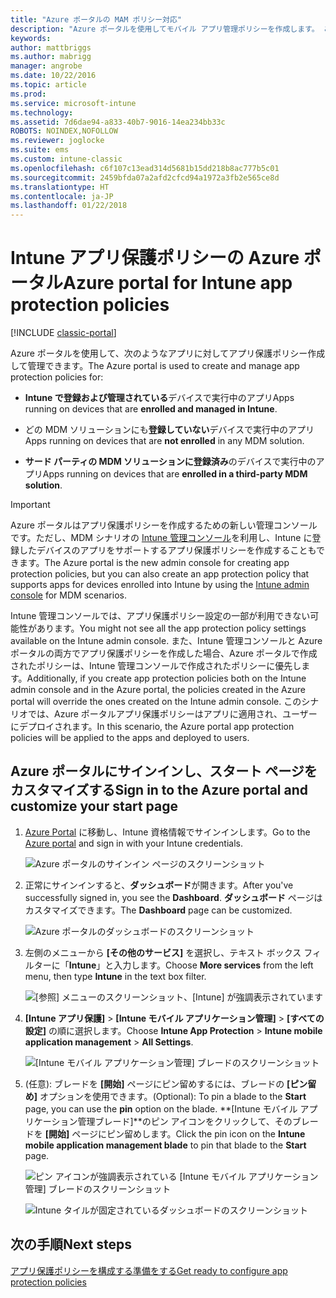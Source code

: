 ```yaml
---
title: "Azure ポータルの MAM ポリシー対応"
description: "Azure ポータルを使用してモバイル アプリ管理ポリシーを作成します。 ここで作成したポリシーは、Intune に登録されているデバイスにも未登録のデバイスにも適用できます。"
keywords: 
author: mattbriggs
ms.author: mabrigg
manager: angrobe
ms.date: 10/22/2016
ms.topic: article
ms.prod: 
ms.service: microsoft-intune
ms.technology: 
ms.assetid: 7d6dae94-a833-40b7-9016-14ea234bb33c
ROBOTS: NOINDEX,NOFOLLOW
ms.reviewer: joglocke
ms.suite: ems
ms.custom: intune-classic
ms.openlocfilehash: c6f107c13ead314d5681b15dd218b8ac777b5c01
ms.sourcegitcommit: 2459bfda07a2afd2cfcd94a1972a3fb2e565ce8d
ms.translationtype: HT
ms.contentlocale: ja-JP
ms.lasthandoff: 01/22/2018
---
```

# <a name="azure-portal-for-intune-app-protection-policies"></a><span data-ttu-id="946bc-104">Intune アプリ保護ポリシーの Azure ポータル</span><span class="sxs-lookup"><span data-stu-id="946bc-104">Azure portal for Intune app protection policies</span></span>

[!INCLUDE [classic-portal](../includes/classic-portal.md)]

<span data-ttu-id="946bc-105">Azure ポータルを使用して、次のようなアプリに対してアプリ保護ポリシー作成して管理できます。</span><span class="sxs-lookup"><span data-stu-id="946bc-105">The Azure portal is used to create and manage app protection policies for:</span></span>

- <span data-ttu-id="946bc-106">**Intune で登録および管理されている**デバイスで実行中のアプリ</span><span class="sxs-lookup"><span data-stu-id="946bc-106">Apps running on devices that are **enrolled and managed in Intune**.</span></span>

- <span data-ttu-id="946bc-107">どの MDM ソリューションにも**登録していない**デバイスで実行中のアプリ</span><span class="sxs-lookup"><span data-stu-id="946bc-107">Apps running on devices that are **not enrolled** in any MDM solution.</span></span>
- <span data-ttu-id="946bc-108">**サード パーティの MDM ソリューションに登録済み**のデバイスで実行中のアプリ</span><span class="sxs-lookup"><span data-stu-id="946bc-108">Apps running on devices that are **enrolled in a third-party MDM solution**.</span></span>

> [!IMPORTANT]
> <span data-ttu-id="946bc-109">Azure ポータルはアプリ保護ポリシーを作成するための新しい管理コンソールです。ただし、MDM シナリオの [Intune 管理コンソール](configure-and-deploy-mobile-application-management-policies-in-the-microsoft-intune-console.md)を利用し、Intune に登録したデバイスのアプリをサポートするアプリ保護ポリシーを作成することもできます。</span><span class="sxs-lookup"><span data-stu-id="946bc-109">The Azure portal is the new admin console for creating app protection policies, but you can also create an app protection policy that supports apps for devices enrolled into Intune by using the [Intune admin console](configure-and-deploy-mobile-application-management-policies-in-the-microsoft-intune-console.md) for MDM scenarios.</span></span>
> 
> <span data-ttu-id="946bc-110">Intune 管理コンソールでは、アプリ保護ポリシー設定の一部が利用できない可能性があります。</span><span class="sxs-lookup"><span data-stu-id="946bc-110">You might not see all the app protection policy settings available on the Intune admin console.</span></span> <span data-ttu-id="946bc-111">また、Intune 管理コンソールと Azure ポータルの両方でアプリ保護ポリシーを作成した場合、Azure ポータルで作成されたポリシーは、Intune 管理コンソールで作成されたポリシーに優先します。</span><span class="sxs-lookup"><span data-stu-id="946bc-111">Additionally, if you create app protection policies both on the Intune admin console and in the Azure portal, the policies created in the Azure portal will override the ones created on the Intune admin console.</span></span> <span data-ttu-id="946bc-112">このシナリオでは、Azure ポータルアプリ保護ポリシーはアプリに適用され、ユーザーにデプロイされます。</span><span class="sxs-lookup"><span data-stu-id="946bc-112">In this scenario, the Azure portal app protection policies will be applied to the apps and deployed to users.</span></span>


## <a name="sign-in-to-the-azure-portal-and-customize-your-start-page"></a><span data-ttu-id="946bc-113">Azure ポータルにサインインし、スタート ページをカスタマイズする</span><span class="sxs-lookup"><span data-stu-id="946bc-113">Sign in to the Azure portal and customize your start page</span></span>

1.  <span data-ttu-id="946bc-114">[Azure Portal](https://portal.azure.com) に移動し、Intune 資格情報でサインインします。</span><span class="sxs-lookup"><span data-stu-id="946bc-114">Go to the [Azure portal](https://portal.azure.com) and sign in with your Intune credentials.</span></span>

    ![Azure ポータルのサインイン ページのスクリーンショット](../media/AppManagement/AzurePortal_MAMSigninPage.png)

2.  <span data-ttu-id="946bc-116">正常にサインインすると、**ダッシュボード**が開きます。</span><span class="sxs-lookup"><span data-stu-id="946bc-116">After you've successfully signed in, you see the **Dashboard**.</span></span> <span data-ttu-id="946bc-117">**ダッシュボード** ページはカスタマイズできます。</span><span class="sxs-lookup"><span data-stu-id="946bc-117">The **Dashboard** page can be customized.</span></span>

    ![Azure ポータルのダッシュボードのスクリーンショット](../media/AppManagement/AzurePortal_MAMStartboard_NoMAM.png)

3.  <span data-ttu-id="946bc-119">左側のメニューから **[その他のサービス]** を選択し、テキスト ボックス フィルターに「**Intune**」と入力します。</span><span class="sxs-lookup"><span data-stu-id="946bc-119">Choose **More services** from the left menu, then type **Intune** in the text box filter.</span></span>

    ![[参照] メニューのスクリーンショット、[Intune] が強調表示されています](../media/AppManagement/MAM-Azure-Portal-1.png)

4.  <span data-ttu-id="946bc-121">**[Intune アプリ保護]** > **[Intune モバイル アプリケーション管理]** > **[すべての設定]** の順に選択します。</span><span class="sxs-lookup"><span data-stu-id="946bc-121">Choose **Intune App Protection** > **Intune mobile application management** > **All Settings**.</span></span>

    ![[Intune モバイル アプリケーション管理] ブレードのスクリーンショット](../media/AppManagement/MAM-Azure-Portal-2.png)

5. <span data-ttu-id="946bc-123">(任意): ブレードを **[開始]** ページにピン留めするには、ブレードの **[ピン留め]** オプションを使用できます。</span><span class="sxs-lookup"><span data-stu-id="946bc-123">(Optional): To pin a blade to the **Start** page, you can use the **pin** option on the blade.</span></span> <span data-ttu-id="946bc-124">**[Intune モバイル アプリケーション管理ブレード]**のピン アイコンをクリックして、そのブレードを **[開始]** ページにピン留めします。</span><span class="sxs-lookup"><span data-stu-id="946bc-124">Click the pin icon on the **Intune mobile application management blade** to pin that blade to the **Start** page.</span></span>

    ![ピン アイコンが強調表示されている [Intune モバイル アプリケーション管理] ブレードのスクリーンショット](../media/AppManagement/AzurePortal_MAM_PinBladeAction.png)

    ![Intune タイルが固定されているダッシュボードのスクリーンショット](../media/AppManagement/AzurePortal_MAM_Startboard_withMAM.png)

## <a name="next-steps"></a><span data-ttu-id="946bc-127">次の手順</span><span class="sxs-lookup"><span data-stu-id="946bc-127">Next steps</span></span>
[<span data-ttu-id="946bc-128">アプリ保護ポリシーを構成する準備をする</span><span class="sxs-lookup"><span data-stu-id="946bc-128">Get ready to configure app protection policies</span></span>](get-ready-to-configure-mobile-app-management-policies-with-microsoft-intune.md)
